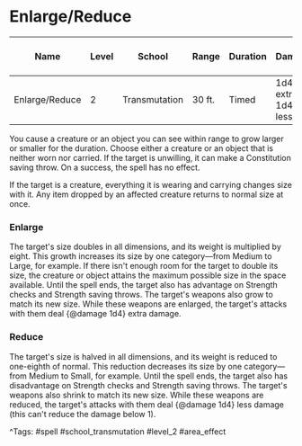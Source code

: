 # Enlarge/Reduce

| Name | Level | School | Range | Duration | Damage | Save DC & Type |
|------|-------|--------|-------|----------|--------|----------------|
| Enlarge/Reduce | 2 | Transmutation | 30 ft. | Timed | 1d4 extra + 1d4 less | - |

You cause a creature or an object you can see within range to grow larger or smaller for the duration. Choose either a creature or an object that is neither worn nor carried. If the target is unwilling, it can make a Constitution saving throw. On a success, the spell has no effect.

If the target is a creature, everything it is wearing and carrying changes size with it. Any item dropped by an affected creature returns to normal size at once.

### Enlarge

The target's size doubles in all dimensions, and its weight is multiplied by eight. This growth increases its size by one category—from Medium to Large, for example. If there isn't enough room for the target to double its size, the creature or object attains the maximum possible size in the space available. Until the spell ends, the target also has advantage on Strength checks and Strength saving throws. The target's weapons also grow to match its new size. While these weapons are enlarged, the target's attacks with them deal {@damage 1d4} extra damage.

### Reduce

The target's size is halved in all dimensions, and its weight is reduced to one-eighth of normal. This reduction decreases its size by one category—from Medium to Small, for example. Until the spell ends, the target also has disadvantage on Strength checks and Strength saving throws. The target's weapons also shrink to match its new size. While these weapons are reduced, the target's attacks with them deal {@damage 1d4} less damage (this can't reduce the damage below 1).

^Tags: #spell #school_transmutation #level_2 #area_effect